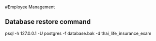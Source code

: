 #Employee Management


## Database restore command
psql -h 127.0.0.1 -U postgres -f database.bak -d thai_life_insurance_exam
